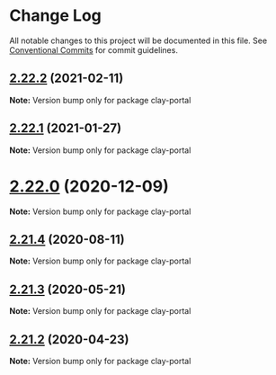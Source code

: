 # Change Log

All notable changes to this project will be documented in this file.
See [Conventional Commits](https://conventionalcommits.org) for commit guidelines.

## [2.22.2](https://github.com/liferay/clay/tree/master/packages/clay-portal/compare/v2.22.1...v2.22.2) (2021-02-11)

**Note:** Version bump only for package clay-portal





## [2.22.1](https://github.com/liferay/clay/tree/master/packages/clay-portal/compare/v2.22.0...v2.22.1) (2021-01-27)

**Note:** Version bump only for package clay-portal





# [2.22.0](https://github.com/liferay/clay/tree/master/packages/clay-portal/compare/v2.21.5...v2.22.0) (2020-12-09)

**Note:** Version bump only for package clay-portal





## [2.21.4](https://github.com/liferay/clay/tree/master/packages/clay-portal/compare/v2.21.3...v2.21.4) (2020-08-11)

**Note:** Version bump only for package clay-portal





## [2.21.3](https://github.com/liferay/clay/tree/master/packages/clay-portal/compare/v2.21.2...v2.21.3) (2020-05-21)

**Note:** Version bump only for package clay-portal





## [2.21.2](https://github.com/liferay/clay/tree/master/packages/clay-portal/compare/v2.21.1...v2.21.2) (2020-04-23)

**Note:** Version bump only for package clay-portal
